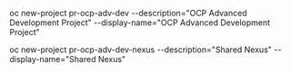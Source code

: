 


oc new-project pr-ocp-adv-dev --description="OCP Advanced Development Project" --display-name="OCP Advanced Development Project"

oc new-project pr-ocp-adv-dev-nexus --description="Shared Nexus" --display-name="Shared Nexus"


